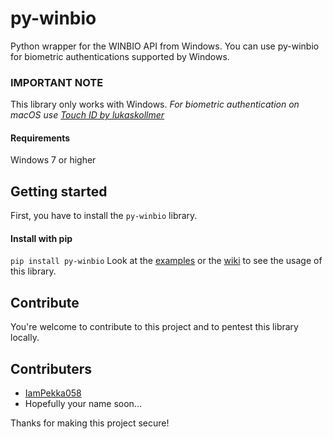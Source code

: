 # py-winbio
 
Python wrapper for the WINBIO API from Windows. You can use py-winbio for biometric authentications supported by Windows.
 
### IMPORTANT NOTE
This library only works with Windows.
*For biometric authentication on macOS use [Touch ID by lukaskollmer](https://github.com/lukaskollmer/python-touch-id/)*
#### Requirements
Windows 7 or higher
 
## Getting started
First, you have to install the ``` py-winbio ``` library.
#### Install with pip 
```pip install py-winbio```
Look at the [examples]() or the [wiki]() to see the usage of this library.

## Contribute
You're welcome to contribute to this project and to pentest this library locally.
 
## Contributers
- [IamPekka058]()
- Hopefully your name soon...
 
Thanks for making this project secure!
